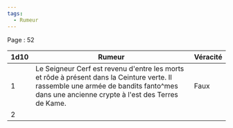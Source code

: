 ```yaml
---
tags:
  - Rumeur
---
```

Page : 52

| 1d10 | Rumeur                                                                                                                                                                                   | Véracité |
| ---- | ---------------------------------------------------------------------------------------------------------------------------------------------------------------------------------------- | -------- |
| 1    | Le Seigneur Cerf est revenu d'entre les morts et rôde à présent dans la Ceinture verte. Il rassemble une armée de bandits fanto^mes dans une ancienne crypte à l'est des Terres de Kame. | Faux     |
| 2    |                                                                                                                                                                                          |          |
